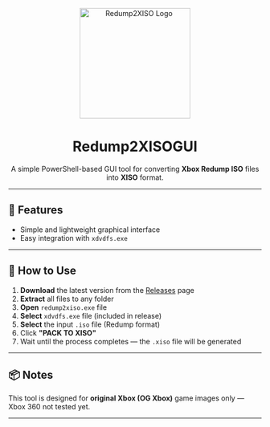 <p align="center">
  <img src="Redump2XISO.ico" alt="Redump2XISO Logo" width="220">
</p>

<h1 align="center">Redump2XISOGUI</h1>

<p align="center">
  A simple PowerShell-based GUI tool for converting <b>Xbox Redump ISO</b> files into <b>XISO</b> format.  
</p>

---

## 🚀 Features
- Simple and lightweight graphical interface  
- Easy integration with `xdvdfs.exe`

---

## 🧩 How to Use

1. **Download** the latest version from the [Releases](../../releases/latest) page  
2. **Extract** all files to any folder
3. **Open** `redump2xiso.exe` file
4. **Select** `xdvdfs.exe` file (included in release)  
5. **Select** the input `.iso` file (Redump format)  
6. Click **"PACK TO XISO"**  
7. Wait until the process completes — the `.xiso` file will be generated

---

## 📦 Notes
This tool is designed for **original Xbox (OG Xbox)** game images only — Xbox 360 not tested yet.

---
